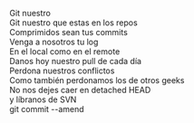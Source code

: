 Git nuestro  
Git nuestro que estas en los repos  
Comprimidos sean tus commits  
Venga a nosotros tu log  
En el local como en el remote  
Danos hoy nuestro pull de cada día  
Perdona nuestros conflictos  
Como también perdonamos los de otros geeks  
No nos dejes caer en detached HEAD  
y líbranos de SVN  
git commit --amend
